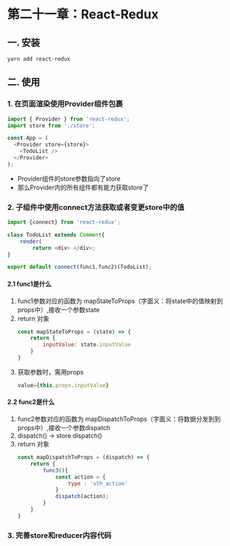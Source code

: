 # 第二十一章：React-Redux

## 一. 安装
```shell
yarn add react-redux
```

## 二. 使用
### 1. 在页面渲染使用Provider组件包裹
```javascript
import { Provider } from 'react-redux';
import store from './store';

const App = (
  <Provider store={store}>
    <TodoList />
  </Provider>  
);
```
* Provider组件的store参数指向了store
* 那么Provider内的所有组件都有能力获取store了

### 2. 子组件中使用connect方法获取或者变更store中的值
```javascript
import {connect} from 'react-redux';

class TodoList extends Comment{
    render(
        return <div> </div>;
}

export default connect(func1,func2)(TodoList);
```

#### 2.1 func1是什么
1. func1参数对应的函数为 mapStateToProps（字面义：将state中的值映射到props中）,接收一个参数state
2. return 对象
    ```javascript
    const mapStateToProps = (state) => {
        return {
            inputValue: state.inputValue
        }
    }
    ```
3. 获取参数时，需用props
    ```javascript
    value={this.props.inputValue}
    ```
#### 2.2 func2是什么
1. func2参数对应的函数为 mapDispatchToProps（字面义：将数据分发到到props中）,接收一个参数dispatch
2. dispatch() -> store.dispatch()
3. return 对象
    ```javascript
    const mapDispatchToProps = (dispatch) => {
        return {
            func3(){
                const action = {
                    type : 'sth_action'
                }
                dispatch(action);
            }
        }
    }
    ```

### 3. 完善store和reducer内容代码


